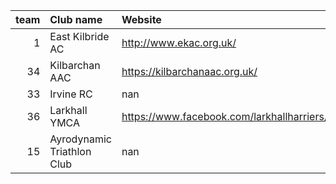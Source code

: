 |   team | Club name                  | Website                                    |
|-------:|:---------------------------|:-------------------------------------------|
|      1 | East Kilbride AC           | http://www.ekac.org.uk/                    |
|     34 | Kilbarchan AAC             | https://kilbarchanaac.org.uk/              |
|     33 | Irvine RC                  | nan                                        |
|     36 | Larkhall YMCA              | https://www.facebook.com/larkhallharriers/ |
|     15 | Ayrodynamic Triathlon Club | nan                                        |